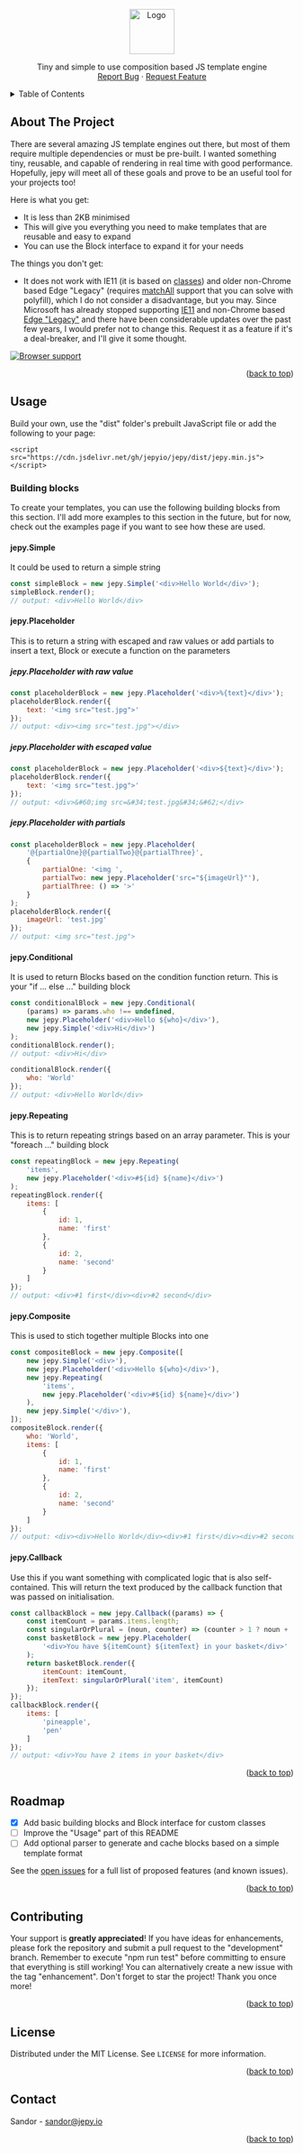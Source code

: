 <a name="readme-top"></a>
<div align="center">
  <a href="https://github.com/jepyio/jepy">
    <img src="images/logo.svg" alt="Logo" height="80">
  </a>

  <p align="center">
    Tiny and simple to use composition based JS template engine 
    <br />
    <a href="https://github.com/jepyio/jepy/issues">Report Bug</a>
    ·
    <a href="https://github.com/jepyio/jepy/issues">Request Feature</a>
  </p>
</div>

<details>
  <summary>Table of Contents</summary>
  <ol>
    <li><a href="#about-the-project">About The Project</a></li>
    <li><a href="#usage">Usage</a></li>
    <li><a href="#roadmap">Roadmap</a></li>
    <li><a href="#contributing">Contributing</a></li>
    <li><a href="#license">License</a></li>
    <li><a href="#contact">Contact</a></li>
  </ol>
</details>

## About The Project

There are several amazing JS template engines out there, but most of them require multiple dependencies or must be pre-built. I wanted something tiny, reusable, and capable of rendering in real time with good performance. Hopefully, jepy will meet all of these goals and prove to be an useful tool for your projects too!

Here is what you get:
* It is less than 2KB minimised
* This will give you everything you need to make templates that are reusable and easy to expand
* You can use the Block interface to expand it for your needs

The things you don't get:
* It does not work with IE11 (it is based on [classes](https://developer.mozilla.org/en-US/docs/Web/JavaScript/Reference/Classes)) and older non-Chrome based Edge "Legacy" (requires [matchAll](https://developer.mozilla.org/en-US/docs/Web/JavaScript/Reference/Global_Objects/String/matchAll) support that you can solve with polyfill), which I do not consider a disadvantage, but you may. Since Microsoft has already stopped supporting [IE11](https://learn.microsoft.com/en-us/lifecycle/products/internet-explorer-11) and non-Chrome based [Edge "Legacy"](https://learn.microsoft.com/en-us/lifecycle/products/microsoft-edge-legacy) and there have been considerable updates over the past few years, I would prefer not to change this. Request it as a feature if it's a deal-breaker, and I'll give it some thought.

<a href="https://developer.mozilla.org/en-US/docs/Web/JavaScript/Reference/Global_Objects/String/matchAll">
    <img src="images/browser-support.png" alt="Browser support">
</a>

<p align="right">(<a href="#readme-top">back to top</a>)</p>

## Usage

Build your own, use the "dist" folder's prebuilt JavaScript file or add the following to your page:

```
<script src="https://cdn.jsdelivr.net/gh/jepyio/jepy/dist/jepy.min.js"></script>
```

### Building blocks

To create your templates, you can use the following building blocks from this section. I'll add more examples to this section in the future, but for now, check out the examples page if you want to see how these are used.

#### jepy.Simple

It could be used to return a simple string

```javascript
const simpleBlock = new jepy.Simple('<div>Hello World</div>');
simpleBlock.render(); 
// output: <div>Hello World</div>
```

#### jepy.Placeholder

This is to return a string with escaped and raw values or add partials to insert a text, Block or execute a function on the parameters

##### jepy.Placeholder with raw value

```javascript
const placeholderBlock = new jepy.Placeholder('<div>%{text}</div>');
placeholderBlock.render({
    text: '<img src="test.jpg">'
});
// output: <div><img src="test.jpg"></div>
```

##### jepy.Placeholder with escaped value

```javascript
const placeholderBlock = new jepy.Placeholder('<div>${text}</div>');
placeholderBlock.render({
    text: '<img src="test.jpg">'
});
// output: <div>&#60;img src=&#34;test.jpg&#34;&#62;</div>
```

##### jepy.Placeholder with partials

```javascript
const placeholderBlock = new jepy.Placeholder(
    '@{partialOne}@{partialTwo}@{partialThree}',
    {
        partialOne: '<img ',
        partialTwo: new jepy.Placeholder('src="${imageUrl}"'),
        partialThree: () => '>'
    }
);
placeholderBlock.render({
    imageUrl: 'test.jpg'
});
// output: <img src="test.jpg">
```

#### jepy.Conditional

It is used to return Blocks based on the condition function return. This is your "if ... else ..." building block

```javascript
const conditionalBlock = new jepy.Conditional(
    (params) => params.who !== undefined,
    new jepy.Placeholder('<div>Hello ${who}</div>'),
    new jepy.Simple('<div>Hi</div>')
);
conditionalBlock.render();
// output: <div>Hi</div>

conditionalBlock.render({
    who: 'World'
});
// output: <div>Hello World</div>
```

#### jepy.Repeating

This is to return repeating strings based on an array parameter. This is your "foreach ..." building block

```javascript
const repeatingBlock = new jepy.Repeating(
    'items',
    new jepy.Placeholder('<div>#${id} ${name}</div>')
);
repeatingBlock.render({
    items: [
        {
            id: 1,
            name: 'first'
        },
        {
            id: 2,
            name: 'second'
        }
    ]
});
// output: <div>#1 first</div><div>#2 second</div>
```

#### jepy.Composite

This is used to stich together multiple Blocks into one

```javascript
const compositeBlock = new jepy.Composite([
    new jepy.Simple('<div>'),
    new jepy.Placeholder('<div>Hello ${who}</div>'),
    new jepy.Repeating(
        'items',
        new jepy.Placeholder('<div>#${id} ${name}</div>')
    ),
    new jepy.Simple('</div>'),
]);
compositeBlock.render({
    who: 'World',
    items: [
        {
            id: 1,
            name: 'first'
        },
        {
            id: 2,
            name: 'second'
        }
    ]
});
// output: <div><div>Hello World</div><div>#1 first</div><div>#2 second</div></div>
```

#### jepy.Callback

Use this if you want something with complicated logic that is also self-contained. This will return the text produced by the callback function that was passed on initialisation.

```javascript
const callbackBlock = new jepy.Callback((params) => {
    const itemCount = params.items.length;
    const singularOrPlural = (noun, counter) => (counter > 1 ? noun + 's' : noun);
    const basketBlock = new jepy.Placeholder(
        '<div>You have ${itemCount} ${itemText} in your basket</div>'
    );
    return basketBlock.render({
        itemCount: itemCount,
        itemText: singularOrPlural('item', itemCount)
    });
});
callbackBlock.render({
    items: [
        'pineapple',
        'pen'
    ]
});
// output: <div>You have 2 items in your basket</div>
```

<p align="right">(<a href="#readme-top">back to top</a>)</p>

## Roadmap

- [x] Add basic building blocks and Block interface for custom classes
- [ ] Improve the "Usage" part of this README 
- [ ] Add optional parser to generate and cache blocks based on a simple template format 

See the [open issues](https://github.com/jepyio/jepy/issues) for a full list of proposed features (and known issues).

<p align="right">(<a href="#readme-top">back to top</a>)</p>

## Contributing

Your support is **greatly appreciated**! If you have ideas for enhancements, please fork the repository and submit a pull request to the "development" branch. Remember to execute "npm run test" before committing to ensure that everything is still working! You can alternatively create a new issue with the tag "enhancement". Don't forget to star the project! Thank you once more!

<p align="right">(<a href="#readme-top">back to top</a>)</p>

## License

Distributed under the MIT License. See `LICENSE` for more information.

<p align="right">(<a href="#readme-top">back to top</a>)</p>

## Contact

Sandor - sandor@jepy.io

<p align="right">(<a href="#readme-top">back to top</a>)</p>

